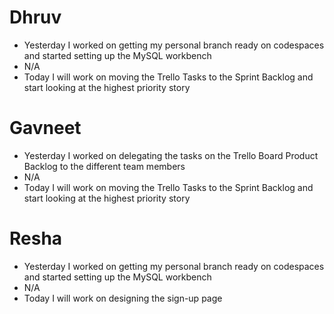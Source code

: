# Dhruv

- Yesterday I worked on getting my personal branch ready on codespaces and started setting up the MySQL workbench
- N/A
- Today I will work on moving the Trello Tasks to the Sprint Backlog and start looking at the highest priority story

# Gavneet

- Yesterday I worked on delegating the tasks on the Trello Board Product Backlog to the different team members
- N/A
- Today I will work on moving the Trello Tasks to the Sprint Backlog and start looking at the highest priority story

# Resha

- Yesterday I worked on getting my personal branch ready on codespaces and started setting up the MySQL workbench
- N/A
- Today I will work on designing the sign-up page
